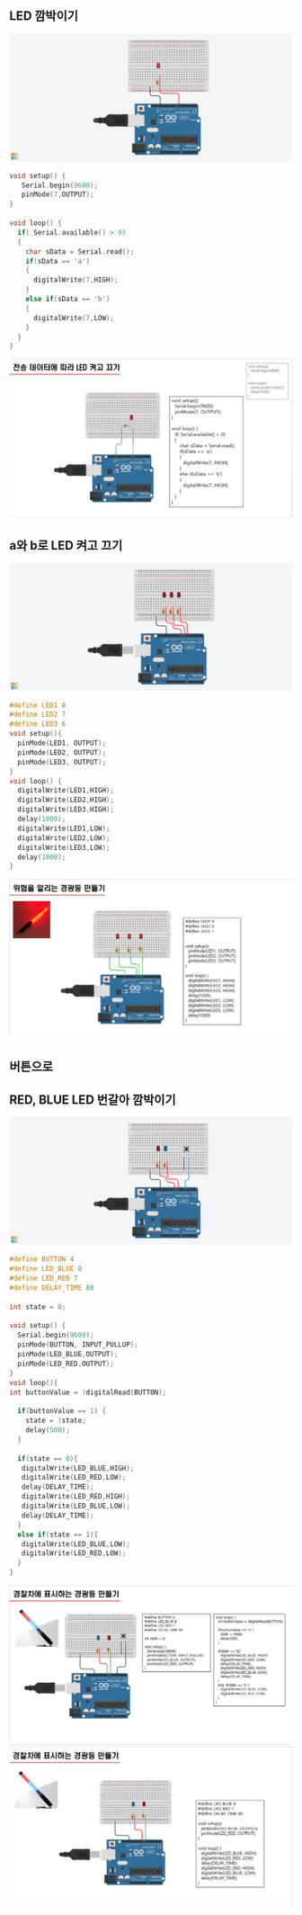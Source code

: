 ## LED 깜박이기

![](./IMAGES/led00.png)


```c
void setup() {
   Serial.begin(9600);
   pinMode(7,OUTPUT);
}
   
void loop() {
  if( Serial.available() > 0)
  {
    char sData = Serial.read();
    if(sData == 'a')
    {
      digitalWrite(7,HIGH);
    }
    else if(sData == 'b')
    {
      digitalWrite(7,LOW);
    }
  }
}
```
![](./IMAGES/ex12.jpg)

## a와 b로 LED 켜고 끄기

![](./IMAGES/led01.png)


```c
#define LED1 8
#define LED2 7
#define LED3 6
void setup(){
  pinMode(LED1, OUTPUT);
  pinMode(LED2, OUTPUT);
  pinMode(LED3, OUTPUT);
}
void loop() {
  digitalWrite(LED1,HIGH);
  digitalWrite(LED2,HIGH);
  digitalWrite(LED3,HIGH);
  delay(1000);
  digitalWrite(LED1,LOW);
  digitalWrite(LED2,LOW);
  digitalWrite(LED3,LOW);
  delay(1000);
}
```
![](./IMAGES/ex13.jpg)

## 버튼으로 
## RED, BLUE LED 번갈아 깜박이기

![](./IMAGES/led02.png)

```c
#define BUTTON 4
#define LED_BLUE 8
#define LED_RED 7
#define DELAY_TIME 80

int state = 0;

void setup() {
  Serial.begin(9600);
  pinMode(BUTTON, INPUT_PULLUP);
  pinMode(LED_BLUE,OUTPUT);
  pinMode(LED_RED,OUTPUT);
}
void loop(){
int buttonValue = !digitalRead(BUTTON);
  
  if(buttonValue == 1) {
    state = !state;
    delay(500);
  }
  
  if(state == 0){
   digitalWrite(LED_BLUE,HIGH); 
   digitalWrite(LED_RED,LOW);  
   delay(DELAY_TIME);      
   digitalWrite(LED_RED,HIGH); 
   digitalWrite(LED_BLUE,LOW);  
   delay(DELAY_TIME);      
  }
  else if(state == 1){
   digitalWrite(LED_BLUE,LOW);  
   digitalWrite(LED_RED,LOW);   
  }  
}
```
![](./IMAGES/ex15.jpg)
![](./IMAGES/ex14.jpg)


